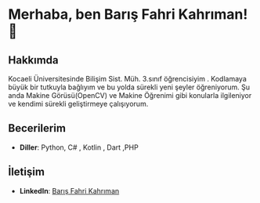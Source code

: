 # Merhaba, ben Barış Fahri Kahrıman! 👋



## Hakkımda
Kocaeli Üniversitesinde Bilişim Sist. Müh. 3.sınıf öğrencisiyim .
Kodlamaya büyük bir tutkuyla bağlıyım ve bu yolda sürekli yeni şeyler öğreniyorum.
Şu anda Makine Görüsü(OpenCV) ve Makine Öğrenimi gibi konularla ilgileniyor ve kendimi sürekli geliştirmeye çalışıyorum.


## Becerilerim
- **Diller**: Python, C# , Kotlin , Dart ,PHP

## İletişim
- **LinkedIn**: [Barış Fahri Kahrıman](https://www.linkedin.com/in/bar%C4%B1%C5%9F-fahri-kahr%C4%B1man/)


